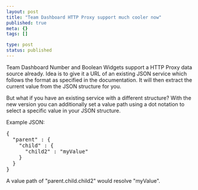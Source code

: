 ```yaml
---
layout: post
title: "Team Dashboard HTTP Proxy support much cooler now"
published: true
meta: {}
tags: []

type: post
status: published
---
```


Team Dashboard Number and Boolean Widgets support a HTTP Proxy data source already. Idea is to give it a URL of an existing JSON service which follows the format as specified in the documentation. It will then extract the current value from the JSON structure for you.

But what if you have an existing service with a different structure? With the new version you can additionally set a value path using a dot notation to select a specific value in your JSON structure.

Example JSON:
<pre>
{
  "parent" : {
    "child" : {
      "child2" : "myValue"
    }
  }
}
</pre>

A value path of "parent.child.child2" would resolve "myValue".
